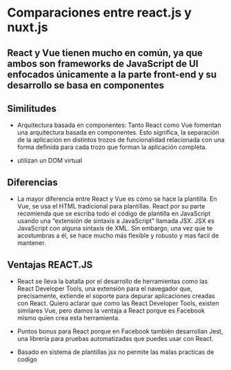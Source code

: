 # Comparaciones entre react.js y nuxt.js
## React y Vue tienen mucho en común, ya que ambos son frameworks de JavaScript de UI enfocados únicamente a la parte front-end y su desarrollo se basa en componentes

## Similitudes

- Arquitectura basada en componentes: Tanto React como Vue fomentan una arquitectura basada en componentes. Esto significa, la separación de la aplicación en distintos trozos de funcionalidad relacionada con una forma definida para cada trozo que forman la aplicación completa.

- utilizan un DOM virtual

## Diferencias

- La mayor diferencia entre React y Vue es cómo se hace la plantilla. En Vue, se usa el HTML tradicional para plantillas. React por su parte recomienda que se escriba todo el código de plantilla en JavaScript usando una “extensión de sintaxis a JavaScript” llamada JSX. JSX es JavaScript con alguna sintaxis de XML. Sin embargo, una vez que te acostumbras a él, se hace mucho más flexible y robusto y mas facil de mantener.

## Ventajas REACT.JS

- React se lleva la batalla por el desarrollo de herramientas como las React Developer Tools, una extensión para el navegador que, precisamente, extiende el soporte para depurar aplicaciones creadas con React. Quiero aclarar que como las React Developer Tools, existen similares  Vue, pero damos la ventaja a React porque es Facebook mismo quien crea esta herramienta.

- Puntos bonus para React porque en Facebook también desarrollan Jest, una librería para pruebas automatizadas que puedes usar con React.

- Basado en sistema de plantillas jsx no permite las malas practicas de codigo
